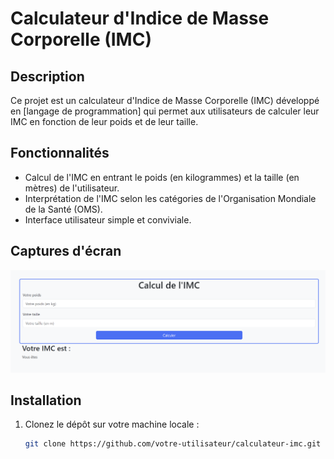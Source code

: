 # Calculateur d'Indice de Masse Corporelle (IMC)

## Description
Ce projet est un calculateur d'Indice de Masse Corporelle (IMC) développé en [langage de programmation] qui permet aux utilisateurs de calculer leur IMC en fonction de leur poids et de leur taille.

## Fonctionnalités
- Calcul de l'IMC en entrant le poids (en kilogrammes) et la taille (en mètres) de l'utilisateur.
- Interprétation de l'IMC selon les catégories de l'Organisation Mondiale de la Santé (OMS).
- Interface utilisateur simple et conviviale.

## Captures d'écran
![Capture d'écran ](screenshots/IMC.png)

## Installation
1. Clonez le dépôt sur votre machine locale :
   ```bash
   git clone https://github.com/votre-utilisateur/calculateur-imc.git
